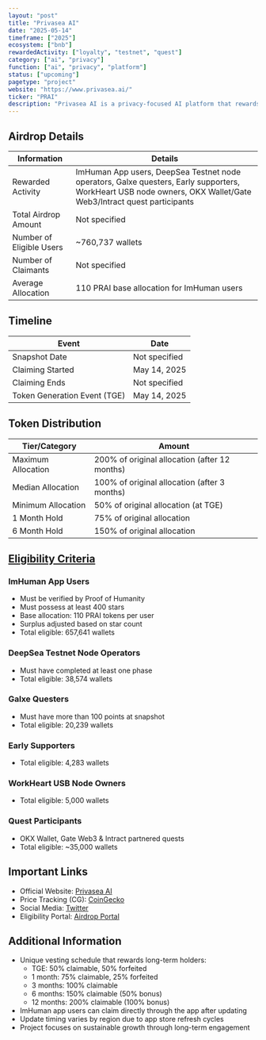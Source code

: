 ```yaml
---
layout: "post"
title: "Privasea AI"
date: "2025-05-14"
timeframe: ["2025"]
ecosystem: ["bnb"]
rewardedActivity: ["loyalty", "testnet", "quest"]
category: ["ai", "privacy"]
function: ["ai", "privacy", "platform"]
status: ["upcoming"]
pagetype: "project"
website: "https://www.privasea.ai/"
ticker: "PRAI"
description: "Privasea AI is a privacy-focused AI platform that rewards long-term community engagement through a unique token distribution mechanism that incentivizes patient participation."
---
```


## Airdrop Details

| Information              | Details                                                                              |
| ------------------------ | ------------------------------------------------------------------------------------ |
| Rewarded Activity        | ImHuman App users, DeepSea Testnet node operators, Galxe questers, Early supporters, WorkHeart USB node owners, OKX Wallet/Gate Web3/Intract quest participants |
| Total Airdrop Amount     | Not specified                                                                        |
| Number of Eligible Users | ~760,737 wallets                                                                     |
| Number of Claimants      | Not specified                                                                        |
| Average Allocation       | 110 PRAI base allocation for ImHuman users                                           |

## Timeline

| Event                        | Date          |
| ---------------------------- | ------------- |
| Snapshot Date                | Not specified |
| Claiming Started             | May 14, 2025  |
| Claiming Ends                | Not specified |
| Token Generation Event (TGE) | May 14, 2025  |

## Token Distribution

| Tier/Category      | Amount                                        |
| ------------------ | --------------------------------------------- |
| Maximum Allocation | 200% of original allocation (after 12 months) |
| Median Allocation  | 100% of original allocation (after 3 months)  |
| Minimum Allocation | 50% of original allocation (at TGE)           |
| 1 Month Hold       | 75% of original allocation                    |
| 6 Month Hold       | 150% of original allocation                   |

## [Eligibility Criteria](https://airdrop.privasea.ai)

### ImHuman App Users
- Must be verified by Proof of Humanity
- Must possess at least 400 stars
- Base allocation: 110 PRAI tokens per user
- Surplus adjusted based on star count
- Total eligible: 657,641 wallets

### DeepSea Testnet Node Operators
- Must have completed at least one phase
- Total eligible: 38,574 wallets

### Galxe Questers
- Must have more than 100 points at snapshot
- Total eligible: 20,239 wallets

### Early Supporters
- Total eligible: 4,283 wallets

### WorkHeart USB Node Owners
- Total eligible: 5,000 wallets

### Quest Participants
- OKX Wallet, Gate Web3 & Intract partnered quests
- Total eligible: ~35,000 wallets

## Important Links

- Official Website: [Privasea AI](https://www.privasea.ai/)
- Price Tracking (CG): [CoinGecko](https://www.coingecko.com/en/coins/privasea-ai)
- Social Media: [Twitter](https://x.com/Privaseafdn)
- Eligibility Portal: [Airdrop Portal](https://airdrop.privasea.ai)

## Additional Information

- Unique vesting schedule that rewards long-term holders:
  - TGE: 50% claimable, 50% forfeited
  - 1 month: 75% claimable, 25% forfeited
  - 3 months: 100% claimable
  - 6 months: 150% claimable (50% bonus)
  - 12 months: 200% claimable (100% bonus)
- ImHuman app users can claim directly through the app after updating
- Update timing varies by region due to app store refresh cycles
- Project focuses on sustainable growth through long-term engagement
